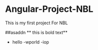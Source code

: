 # Angular-Project-NBL
This is my first project
For NBL

##asaddn
 ** this is bold text**
 - hello
 -wporld
 -iop
